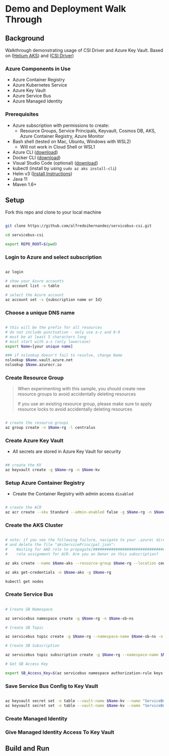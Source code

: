 # Demo and Deployment Walk Through

## Background

Walkthrough demonstrating usage of CSI Driver and Azure Key Vault. Based on ([Helium AKS](https://github.com/retaildevcrews/helium/tree/main/docs/aks)) and ([CSI Driver](https://github.com/Azure/secrets-store-csi-driver-provider-azure))

### Azure Components in Use

- Azure Container Registry
- Azure Kubernetes Service
- Azure Key Vault
- Azure Service Bus
- Azure Managed Identity

### Prerequisites

- Azure subscription with permissions to create:
  - Resource Groups, Service Principals, Keyvault, Cosmos DB, AKS, Azure Container Registry, Azure Monitor
- Bash shell (tested on Mac, Ubuntu, Windows with WSL2)
  - Will not work in Cloud Shell or WSL1
- Azure CLI ([download](https://docs.microsoft.com/en-us/cli/azure/install-azure-cli?view=azure-cli-latest))
- Docker CLI ([download](https://docs.docker.com/install/))
- Visual Studio Code (optional) ([download](https://code.visualstudio.com/download))
- kubectl (install by using `sudo az aks install-cli`)
- Helm v3 ([Install Instructions](https://helm.sh/docs/intro/install/))
- Java 11
- Maven 1.6+

## Setup

Fork this repo and clone to your local machine

```bash

git clone https://github.com/alfredoihernandez/servicebus-csi.git

cd servicebus-csi

export REPO_ROOT=$(pwd)

```

### Login to Azure and select subscription

```bash

az login

# show your Azure accounts
az account list -o table

# select the Azure account
az account set -s {subscription name or Id}

```

### Choose a unique DNS name

```bash

# this will be the prefix for all resources
# do not include punctuation - only use a-z and 0-9
# must be at least 5 characters long
# must start with a-z (only lowercase)
export Name=[your unique name]

### if nslookup doesn't fail to resolve, change Name
nslookup $Name.vault.azure.net
nslookup $Name.azurecr.io

```

### Create Resource Group

> When experimenting with this sample, you should create new resource groups to avoid accidentally deleting resources
>
> If you use an existing resource group, please make sure to apply resource locks to avoid accidentally deleting resources

```bash

# create the resource groups
az group create -n $Name-rg -l centralus

```

### Create Azure Key Vault

- All secrets are stored in Azure Key Vault for security

```bash

## create the KV
az keyvault create -g $Name-rg -n $Name-kv

```

### Setup Azure Container Registry

- Create the Container Registry with admin access `disabled`

```bash

# create the ACR
az acr create --sku Standard --admin-enabled false -g $Name-rg -n $Name-acr

```

### Create the AKS Cluster

```bash

# note: if you see the following failure, navigate to your .azure\ directory
# and delete the file "aksServicePrincipal.json":
#    Waiting for AAD role to propagate[################################    ]  90.0000%Could not create a
#    role assignment for ACR. Are you an Owner on this subscription?

az aks create --name $Name-aks --resource-group $Name-rg --location centralus --enable-cluster-autoscaler --min-count 3 --max-count 6 --node-count 3 --kubernetes-version 1.16.9 --attach-acr $Name-acr  --no-ssh-key --enable-managed-identity

az aks get-credentials -n $Name-aks -g $Name-rg

kubectl get nodes

```

### Create Service Bus

```bash

# Create SB Namespace

az servicebus namespace create -g $Name-rg -n $Name-sb-ns

# Create SB Topic

az servicebus topic create -g $Name-rg --namespace-name $Name-sb-ns -n $Name-sb-topic

# Create SB Subscription

az servicebus topic subscription create -g $Name-rg --namespace-name $Name-sb-ns --topic-name $Name-sb-topic -n $Name-sb-sub

# Get SB Access Key

export SB_Access_Key=$(az servicebus namespace authorization-rule keys list -g $Name-rg --namespace-name $Name-sb-ns --name RootManageSharedAccessKey -o tsv --query primaryConnectionString)

```

### Save Service Bus Config to Key Vault

```bash

az keyvault secret set -o table --vault-name $Name-kv --name "ServiceBusConn" --value $SB_Access_Key
az keyvault secret set -o table --vault-name $Name-kv --name "ServiceBusTopic" --value $Name-sb-topic

```

### Create Managed Identity

### Give Managed Identity Access To Key Vault

## Build and Run
